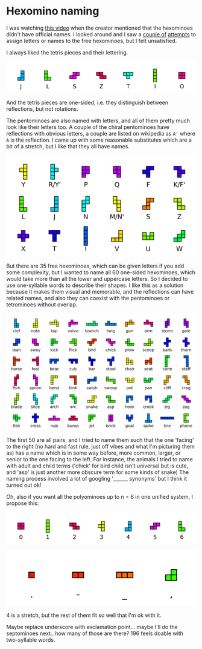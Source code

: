 # Hexomino naming

I was watching [this video](https://youtu.be/39YYZcwCuv0?si=u7-G3ntPZl3g7kQj&t=658) when the creator mentioned that the hexominoes didn't have official names. I looked around and I saw a [couple of](https://gamepuzzles.com/sxnames.htm) [attempts](https://conwaylife.com/wiki/Polyomino) to assign letters or names to the free
hexominoes, but I felt unsatisfied.

I always liked the tetris pieces and their lettering.

![tetrominoes](images/tetris.png)

And the tetris pieces are one-sided, i.e. they distinguish between reflections, but not rotations. 

The pentominoes are also named with letters, and all of them pretty much look like their letters too. A couple of the chiral pentominoes have reflections with obvious letters, a couple are listed on wikipedia as `A'` where `A` is the reflection. I came up with some reasonable substitutes which are a bit of a stretch, but I like that they all have names.

![pentominoes](images/pentominoes.png)

But there are 35 free hexominoes, which can be given letters if you add some complexity, but I wanted to name all 60 one-sided hexominoes, which would take more than all the lower and uppercase letters. So I decided to use one-syllable words to describe their shapes. I like this as a solution because it makes them visual and memorable, and the reflections can have related names, and also they can coexist with the pentominoes or tetrominoes without overlap.

![hexominoes](images/hexominoes.png)

The first 50 are all pairs, and I tried to name them such that the one 'facing' to the right (no hard and fast rule, just off vibes and what I'm picturing them as) has a name which is in some way before, more common, larger, or senior to the one facing to the left. For instance, the animals I tried to name with adult and child terms ('chick' for bird child isn't universal but is cute, and 'asp' is just another more obscure term for some kinds of snake) The naming process involved a lot of googling '______ synonyms' but I think it turned out ok!

Oh, also if you want all the polyominoes up to n = 6 in one unified system, I propose this:

![numtetrominoes](images/tetrominoes.png)

![subominoes](images/triominoes.png)

4 is a stretch, but the rest of them fit so well that I'm ok with it.

Maybe replace underscore with exclamation point...
maybe I'll do the septominoes next.. how many of those are there? 196 feels doable with two-syllable words.